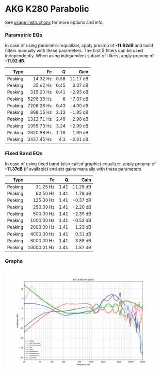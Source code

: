 # AKG K280 Parabolic
See [usage instructions](https://github.com/jaakkopasanen/AutoEq#usage) for more options and info.

### Parametric EQs
In case of using parametric equalizer, apply preamp of **-11.92dB** and build filters manually
with these parameters. The first 5 filters can be used independently.
When using independent subset of filters, apply preamp of **-11.92 dB**.

| Type    | Fc         |    Q | Gain     |
|--------:|-----------:|-----:|---------:|
| Peaking | 14.32 Hz   | 0.59 | 11.17 dB |
| Peaking | 35.62 Hz   | 0.45 | 3.37 dB  |
| Peaking | 315.20 Hz  | 0.41 | -2.93 dB |
| Peaking | 5296.36 Hz | 6    | -7.07 dB |
| Peaking | 7206.26 Hz | 0.43 | 4.00 dB  |
| Peaking | 898.15 Hz  | 2.13 | -1.85 dB |
| Peaking | 1312.71 Hz | 2.49 | 2.98 dB  |
| Peaking | 1955.73 Hz | 3.24 | -2.99 dB |
| Peaking | 2620.98 Hz | 1.18 | 1.69 dB  |
| Peaking | 3437.45 Hz | 4.3  | -2.61 dB |

### Fixed Band EQs
In case of using fixed band (also called graphic) equalizer, apply preamp of **-11.37dB**
(if available) and set gains manually with these parameters.

| Type    | Fc          |    Q | Gain     |
|--------:|------------:|-----:|---------:|
| Peaking | 31.25 Hz    | 1.41 | 11.25 dB |
| Peaking | 62.50 Hz    | 1.41 | 1.78 dB  |
| Peaking | 125.00 Hz   | 1.41 | -0.37 dB |
| Peaking | 250.00 Hz   | 1.41 | -2.20 dB |
| Peaking | 500.00 Hz   | 1.41 | -2.39 dB |
| Peaking | 1000.00 Hz  | 1.41 | -0.52 dB |
| Peaking | 2000.00 Hz  | 1.41 | 1.23 dB  |
| Peaking | 4000.00 Hz  | 1.41 | 0.31 dB  |
| Peaking | 8000.00 Hz  | 1.41 | 3.88 dB  |
| Peaking | 16000.01 Hz | 1.41 | 1.87 dB  |

### Graphs
![](./AKG%20K280%20Parabolic.png)